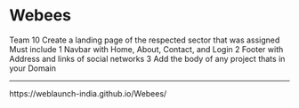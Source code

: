 # Webees
Team 10
Create a landing page of the respected sector that was assigned
Must include
1 Navbar with Home, About, Contact, and Login
2 Footer with Address and links of social networks
3 Add the body of any project thats in your Domain
<hr>
https://weblaunch-india.github.io/Webees/
